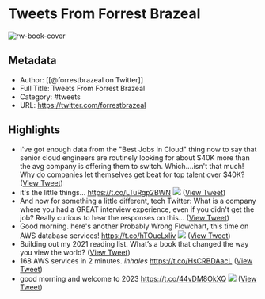 # Tweets From Forrest Brazeal

![rw-book-cover](https://pbs.twimg.com/profile_images/1723490590636097536/lvo_7oKP.jpg)

## Metadata
- Author: [[@forrestbrazeal on Twitter]]
- Full Title: Tweets From Forrest Brazeal
- Category: #tweets
- URL: https://twitter.com/forrestbrazeal

## Highlights
- I've got enough data from the "Best Jobs in Cloud" thing now to say that senior cloud engineers are routinely looking for about $40K more than the avg company is offering them to switch.
  Which....isn't that much! Why do companies let themselves get beat for top talent over $40K? ([View Tweet](https://twitter.com/forrestbrazeal/status/1452678923112914956))
- it's the little things... https://t.co/LTuRgp2BWN
  ![](https://pbs.twimg.com/media/FDbwu_PXoAEleXX.jpg) ([View Tweet](https://twitter.com/forrestbrazeal/status/1456617596833484800))
- And now for something a little different, tech Twitter:
  What is a company where you had a GREAT interview experience, even if you didn't get the job?
  Really curious to hear the responses on this... ([View Tweet](https://twitter.com/forrestbrazeal/status/1455189662688026624))
- Good morning. here's another Probably Wrong Flowchart, this time on AWS database services! https://t.co/hTOucLxliv
  ![](https://pbs.twimg.com/media/E6Lu3_AXsAQ4KPo.jpg) ([View Tweet](https://twitter.com/forrestbrazeal/status/1414956493561077761))
- Building out my 2021 reading list. What’s a book that changed the way you view the world? ([View Tweet](https://twitter.com/forrestbrazeal/status/1343643368488894467))
- 168 AWS services in 2 minutes. *inhales* https://t.co/HsCRBDAacL ([View Tweet](https://twitter.com/forrestbrazeal/status/1301182968766107656))
- good morning and welcome to 2023 https://t.co/44vDM8OkXQ
  ![](https://pbs.twimg.com/media/FmCnYf8XoAAPOIb.jpg) ([View Tweet](https://twitter.com/forrestbrazeal/status/1612473738259316736))
